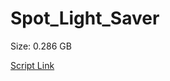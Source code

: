 # Spot_Light_Saver

Size: 0.286 GB

[Script Link](https://github.com/liuyal/Archive/blob/master/Python/Utilities/Miscellaneous/spotlight_saver.py)